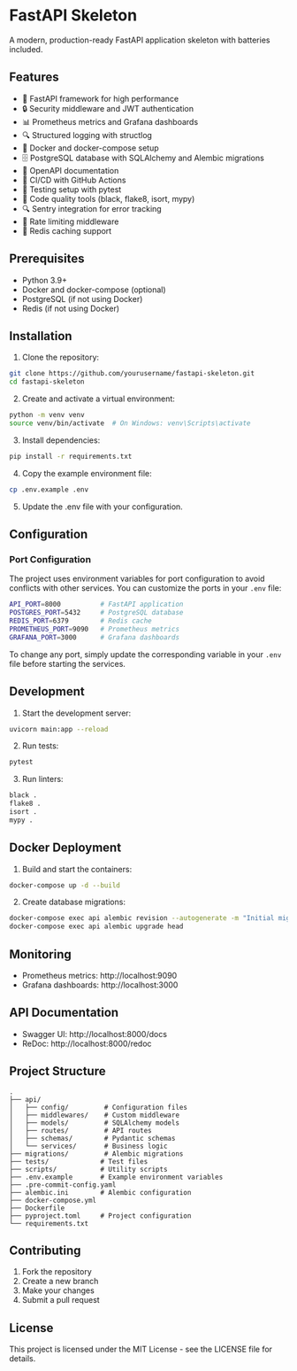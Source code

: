 # FastAPI Skeleton

A modern, production-ready FastAPI application skeleton with batteries included.

## Features

- 🚀 FastAPI framework for high performance
- 🔒 Security middleware and JWT authentication
- 📊 Prometheus metrics and Grafana dashboards
- 🔍 Structured logging with structlog
- 🐳 Docker and docker-compose setup
- 🗄️ PostgreSQL database with SQLAlchemy and Alembic migrations
- 📝 OpenAPI documentation
- 🔄 CI/CD with GitHub Actions
- 🧪 Testing setup with pytest
- 🎯 Code quality tools (black, flake8, isort, mypy)
- 🔍 Sentry integration for error tracking
- 🚦 Rate limiting middleware
- 💾 Redis caching support

## Prerequisites

- Python 3.9+
- Docker and docker-compose (optional)
- PostgreSQL (if not using Docker)
- Redis (if not using Docker)

## Installation

1. Clone the repository:
```bash
git clone https://github.com/yourusername/fastapi-skeleton.git
cd fastapi-skeleton
```

2. Create and activate a virtual environment:
```bash
python -m venv venv
source venv/bin/activate  # On Windows: venv\Scripts\activate
```

3. Install dependencies:
```bash
pip install -r requirements.txt
```

4. Copy the example environment file:
```bash
cp .env.example .env
```

5. Update the .env file with your configuration.

## Configuration

### Port Configuration

The project uses environment variables for port configuration to avoid conflicts with other services. You can customize the ports in your `.env` file:

```bash
API_PORT=8000          # FastAPI application
POSTGRES_PORT=5432     # PostgreSQL database
REDIS_PORT=6379        # Redis cache
PROMETHEUS_PORT=9090   # Prometheus metrics
GRAFANA_PORT=3000      # Grafana dashboards
```

To change any port, simply update the corresponding variable in your `.env` file before starting the services.

## Development

1. Start the development server:
```bash
uvicorn main:app --reload
```

2. Run tests:
```bash
pytest
```

3. Run linters:
```bash
black .
flake8 .
isort .
mypy .
```

## Docker Deployment

1. Build and start the containers:
```bash
docker-compose up -d --build
```

2. Create database migrations:
```bash
docker-compose exec api alembic revision --autogenerate -m "Initial migration"
docker-compose exec api alembic upgrade head
```

## Monitoring

- Prometheus metrics: http://localhost:9090
- Grafana dashboards: http://localhost:3000

## API Documentation

- Swagger UI: http://localhost:8000/docs
- ReDoc: http://localhost:8000/redoc

## Project Structure

```
.
├── api/
│   ├── config/         # Configuration files
│   ├── middlewares/    # Custom middleware
│   ├── models/         # SQLAlchemy models
│   ├── routes/         # API routes
│   ├── schemas/        # Pydantic schemas
│   └── services/       # Business logic
├── migrations/         # Alembic migrations
├── tests/             # Test files
├── scripts/           # Utility scripts
├── .env.example       # Example environment variables
├── .pre-commit-config.yaml
├── alembic.ini        # Alembic configuration
├── docker-compose.yml
├── Dockerfile
├── pyproject.toml     # Project configuration
└── requirements.txt
```

## Contributing

1. Fork the repository
2. Create a new branch
3. Make your changes
4. Submit a pull request

## License

This project is licensed under the MIT License - see the LICENSE file for details.
